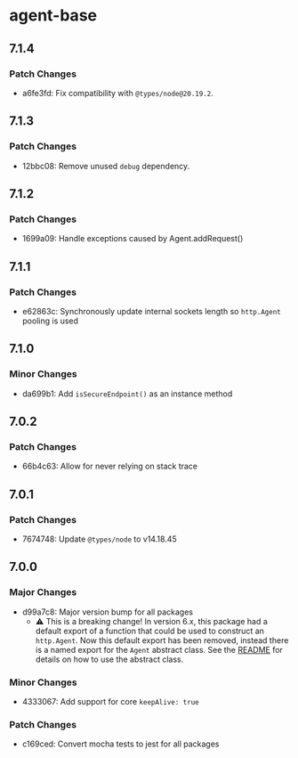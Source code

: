 # agent-base

## 7.1.4

### Patch Changes

- a6fe3fd: Fix compatibility with `@types/node@20.19.2`.

## 7.1.3

### Patch Changes

- 12bbc08: Remove unused `debug` dependency.

## 7.1.2

### Patch Changes

- 1699a09: Handle exceptions caused by Agent.addRequest()

## 7.1.1

### Patch Changes

- e62863c: Synchronously update internal sockets length so `http.Agent` pooling is used

## 7.1.0

### Minor Changes

- da699b1: Add `isSecureEndpoint()` as an instance method

## 7.0.2

### Patch Changes

- 66b4c63: Allow for never relying on stack trace

## 7.0.1

### Patch Changes

- 7674748: Update `@types/node` to v14.18.45

## 7.0.0

### Major Changes

- d99a7c8: Major version bump for all packages
  - ⚠️ This is a breaking change! In version 6.x, this package had a default export of a function that could be used to construct an
    `http.Agent`. Now this default export has been removed, instead there is a named export for the `Agent` abstract class. See the
    [README](README.md) for details on how to use the abstract class.

### Minor Changes

- 4333067: Add support for core `keepAlive: true`

### Patch Changes

- c169ced: Convert mocha tests to jest for all packages

